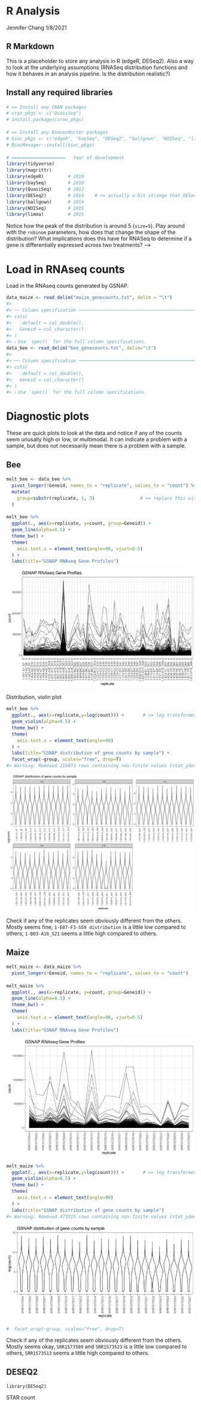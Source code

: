 R Analysis
================
Jennifer Chang
1/8/2021

## R Markdown

This is a placeholder to store any analysis in R (edgeR, DESeq2). Also a
way to look at the underlying assumptions (RNASeq distribution functions
and how it behaves in an analysis pipeline. Is the distribution
realistic?)

## Install any required libraries

``` r
# == Install any CRAN packages
# cran_pkgs <- c("QuasiSeq")
# install.packages(cran_pkgs)

# == Install any Bioconductor packages
# bioc_pkgs <- c("edgeR", "baySeq", "DESeq2", "ballgown", "NOISeq", "limma")
# BiocManager::install(bioc_pkgs)

# ====================   Year of development
library(tidyverse)
library(magrittr)
library(edgeR)         # 2010
library(baySeq)        # 2010
library(QuasiSeq)      # 2012
library(DESeq2)        # 2014    # <= actually a bit strange that DESeq2 & edgeR tend to be equivalent, despite being 4yrs later
library(ballgown)      # 2014
library(NOISeq)        # 2015
library(limma)         # 2015
```

<!--  ## For now comment out exploration portion.
## Distribution

RNASeq is assumed to be [negatively binomially distributed](https://en.wikipedia.org/wiki/Negative_binomial_distribution) according to the edgeR and DESeq2 papers. 

$$
Y_{gi} \sim NB(M_{i}p{gj}, \phi_{g})
$$

What does a negative binomial distribution look like?


```r
y  <- rnbinom( n = 1000,       # Randomly generate 1000 entries (number of replicates?)
               size = 5,       # at least 5 successes (expressed/not?)
               prob = 0.5      # probability of success in each case...maybe length of genome may affect this
               )

df <- data.frame(x = c(1:1000),
                 y = y)
                  
ggplot(data = df, aes(x=y)) + 
  geom_histogram(binwidth = 1) +
  theme_bw() +
  labs(title="Negative Binomial Distribution (n=1000, size=5, prob=0.5)") +
  geom_vline(xintercept=5, color="blue")
```

![](imgs/2_DE_analysisnegbinomial-1.png)<!-- -->

Notice how the peak of the distribution is around 5 (`size=5`). Play
around with the `rnbinom` parameters, how does that change the shape of
the distribution? What implications does this have for RNASeq to
determine if a gene is differentially expressed across two treatments?
–&gt;

# Load in RNAseq counts

Load in the RNAseq counts generated by GSNAP.

``` r
data_maize <- read_delim("maize_genecounts.txt", delim = "\t")
#> 
#> ── Column specification ────────────────────────────────────────────────────────
#> cols(
#>   .default = col_double(),
#>   Geneid = col_character()
#> )
#> ℹ Use `spec()` for the full column specifications.
data_bee <- read_delim("bee_genecounts.txt", delim="\t")
#> 
#> ── Column specification ────────────────────────────────────────────────────────
#> cols(
#>   .default = col_double(),
#>   Geneid = col_character()
#> )
#> ℹ Use `spec()` for the full column specifications.
```

# Diagnostic plots

These are quick plots to look at the data and notice if any of the
counts seem unusally high or low, or multimodal. It can indicate a
problem with a sample, but does not necessarily mean there is a problem
with a sample.

## Bee

``` r
melt_bee <- data_bee %>%
  pivot_longer(!Geneid, names_to = "replicate", values_to = "count") %>%
  mutate(
    group=substr(replicate, 1, 3)                 # <= replace this with metadata information later
  )

melt_bee %>% 
  ggplot(., aes(x=replicate, y=count, group=Geneid)) + 
  geom_line(alpha=0.5) +
  theme_bw() +
  theme(
    axis.text.x = element_text(angle=90, vjust=0.5)
  ) +
  labs(title="GSNAP RNAseq Gene Profiles")
```

![](imgs/2_DE_analysisbee_linechart-1.png)<!-- -->

Distribution, violin plot

``` r
melt_bee %>% 
  ggplot(., aes(x=replicate,y=log(count))) +       # <= log transformed as a rough normalization... we will use DESeq2's normalization eventually
  geom_violin(alpha=0.5) +
  theme_bw() +
  theme(
    axis.text.x = element_text(angle=90)
  ) +
  labs(title="GSNAP distribution of gene counts by sample") +
  facet_wrap(~group, scales="free", drop=T)
#> Warning: Removed 216873 rows containing non-finite values (stat_ydensity).
```

![](imgs/2_DE_analysisviolin-1.png)<!-- -->

Check if any of the replicates seem obviously different from the others.
Mostly seems fine, `1-E07-F3-S59 distribution` is a little low compared
to others, `1-B03-A16_S21` seems a little high compared to others.

## Maize

``` r
melt_maize <- data_maize %>%
  pivot_longer(!Geneid, names_to = "replicate", values_to = "count")

melt_maize %>% 
  ggplot(., aes(x=replicate, y=count, group=Geneid)) + 
  geom_line(alpha=0.5) +
  theme_bw() +
  theme(
    axis.text.x = element_text(angle=90, vjust=0.5)
  ) +
  labs(title="GSNAP RNAseq Gene Profiles")
```

![](imgs/2_DE_analysismaize_linechart-1.png)<!-- -->

``` r
melt_maize %>% 
  ggplot(., aes(x=replicate,y=log(count))) +       # <= log transformed as a rough normalization... we will use DESeq2's normalization eventually
  geom_violin(alpha=0.5) +
  theme_bw() +
  theme(
    axis.text.x = element_text(angle=90)
  ) +
  labs(title="GSNAP distribution of gene counts by sample")
#> Warning: Removed 473515 rows containing non-finite values (stat_ydensity).
```

![](imgs/2_DE_analysismaize_violin-1.png)<!-- -->

``` r
#  facet_wrap(~group, scales="free", drop=T)
```

Check if any of the replicates seem obviously different from the others.
Mostly seems okay, `SRR1573509` and `SRR1573523` is a little low
compared to others, `SRR1573513` seems a little high compared to others.

## DESEQ2

    library(DESeq2)

STAR count
